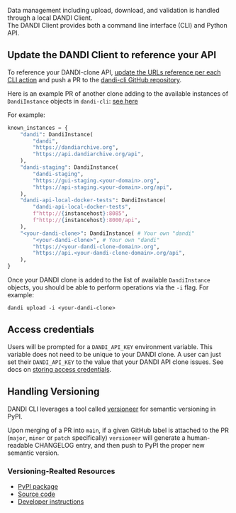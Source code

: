 Data management including upload, download, and validation is handled through a local DANDI Client.  
The DANDI Client provides both a command line interface (CLI) and Python API.

## Update the DANDI Client to reference your API

To reference your DANDI-clone API, [update the URLs reference per each CLI action](https://github.com/dandi/dandi-cli/blob/15196a93310618f8897c7b43444e216bbb094549/dandi/consts.py#L119-L135) and push a PR to the [dandi-cli GitHub repository](https://github.com/dandi/dandi-cli).

Here is an example PR of another clone adding to the available instances of `DandiInstance` objects in `dandi-cli`: [see here](https://github.com/dandi/dandi-cli/pull/1527)

For example:

```python
known_instances = {
    "dandi": DandiInstance(
        "dandi",
        "https://dandiarchive.org",
        "https://api.dandiarchive.org/api",
    ),
    "dandi-staging": DandiInstance(
        "dandi-staging",
        "https://gui-staging.<your-domain>.org",
        "https://api-staging.<your-domain>.org/api",
    ),
    "dandi-api-local-docker-tests": DandiInstance(
        "dandi-api-local-docker-tests",
        f"http://{instancehost}:8085",
        f"http://{instancehost}:8000/api",
    ),
    "<your-dandi-clone>": DandiInstance( # Your own "dandi"
        "<your-dandi-clone>", # Your own "dandi"
        "https://<your-dandi-clone-domain>.org", 
        "https://api.<your-dandi-clone-domain>.org/api", 
    ),
}
```

Once your DANDI clone is added to the list of available `DandiInstance` objects, you should be able to perform operations via the `-i` flag.  For example:

`dandi upload -i <your-dandi-clone>`

## Access credentials

Users will be prompted for a `DANDI_API_KEY`
environment variable.  This variable does not need to be unique to your DANDI clone.  A user can just set their `DANDI_API_KEY` to the value that your DANDI API clone issues.  See docs on [storing access credentials](https://www.dandiarchive.org/handbook/13_upload/#storing-access-credentials).

## Handling Versioning

DANDI CLI leverages a tool called [versioneer](https://pypi.org/project/versioneer/) for semantic versioning in PyPI.

Upon merging of a PR into `main`, if a given GitHub label is attached to the PR (`major`, `minor` or `patch` specifically)
`versioneer` will generate a human-readable CHANGELOG entry, and then push to PyPI the proper new semantic version.

### Versioning-Realted Resources
- [PyPI package](https://pypi.org/project/dandi/)
- [Source code](https://github.com/dandi/dandi-cli)
- [Developer instructions](https://github.com/dandi/dandi-cli/blob/master/DEVELOPMENT.md)




